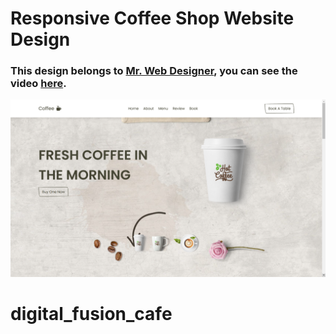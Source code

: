 # Responsive Coffee Shop Website Design
### This design belongs to [Mr. Web Designer](https://www.youtube.com/@MrWebDesignerAnas), you can see the video [here](https://youtu.be/52sKmRsk7xU).

![preview img](/preview.png)
# digital_fusion_cafe
